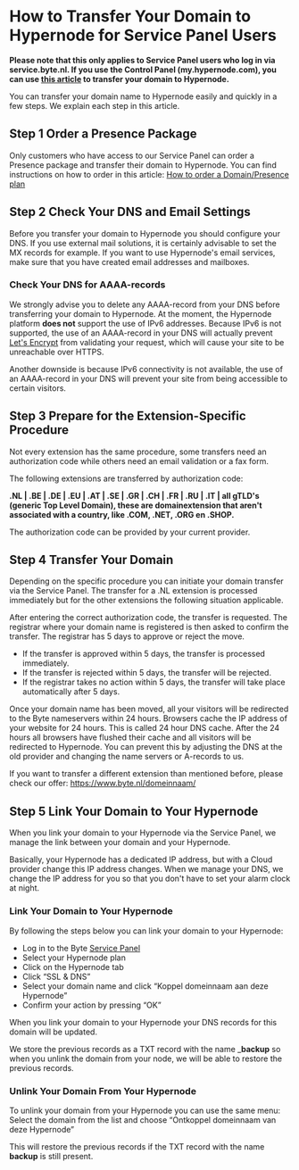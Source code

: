 <!-- source: https://support.hypernode.com/en/services/domains/how-to-transfer-your-domain-to-hypernode/ -->
# How to Transfer Your Domain to Hypernode for Service Panel Users

**Please note that this only applies to Service Panel users who log in via service.byte.nl. If you use the Control Panel (my.hypernode.com), you can use [this article](https://support.hypernode.com/en/services/domains/how-to-use-domains-in-the-control-panel#Transfer-an-Existing-Domain-to-Hypernode) to transfer your domain to Hypernode.**

You can transfer your domain name to Hypernode easily and quickly in a few steps. We explain each step in this article.


Step 1 Order a Presence Package
-------------------------------

Only customers who have access to our Service Panel can order a Presence package and transfer their domain to Hypernode. You can find instructions on how to order in this article: [How to order a Domain/Presence plan](https://support.hypernode.com/en/getting-started/how-to-order/how-to-order-a-domain-presence-plan)

Step 2 Check Your DNS and Email Settings
----------------------------------------

Before you transfer your domain to Hypernode you should configure your DNS. If you use external mail solutions, it is certainly advisable to set the MX records for example. If you want to use Hypernode's email services, make sure that you have created email addresses and mailboxes.

### Check Your DNS for AAAA-records

We strongly advise you to delete any AAAA-record from your DNS before transferring your domain to Hypernode. At the moment, the Hypernode platform **does not** support the use of IPv6 addresses. Because IPv6 is not supported, the use of an AAAA-record in your DNS will actually prevent [Let's Encrypt](https://support.hypernode.com/en/hypernode/ssl/how-to-use-let-s-encrypt-on-hypernode) from validating your request, which will cause your site to be unreachable over HTTPS. 

Another downside is because IPv6 connectivity is not available, the use of an AAAA-record in your DNS will prevent your site from being accessible to certain visitors.

Step 3 Prepare for the Extension-Specific Procedure
---------------------------------------------------

Not every extension has the same procedure, some transfers need an authorization code while others need an email validation or a fax form. 

The following extensions are transferred by authorization code:

**.NL | .BE | .DE | .EU | .AT | .SE | .GR | .CH | .FR | .RU | .IT | all gTLD's (generic Top Level Domain), these are domainextension that aren't associated with a country, like .COM, .NET, .ORG en .SHOP.**

The authorization code can be provided by your current provider. 

Step 4 Transfer Your Domain
---------------------------

Depending on the specific procedure you can initiate your domain transfer via the Service Panel. The transfer for a .NL extension is processed immediately but for the other extensions the following situation applicable.

After entering the correct authorization code, the transfer is requested. The registrar where your domain name is registered is then asked to confirm the transfer. The registrar has 5 days to approve or reject the move.

* If the transfer is approved within 5 days, the transfer is processed immediately.
* If the transfer is rejected within 5 days, the transfer will be rejected.
* If the registrar takes no action within 5 days, the transfer will take place automatically after 5 days.

Once your domain name has been moved, all your visitors will be redirected to the Byte nameservers within 24 hours. Browsers cache the IP address of your website for 24 hours. This is called 24 hour DNS cache. After the 24 hours all browsers have flushed their cache and all visitors will be redirected to Hypernode. You can prevent this by adjusting the DNS at the old provider and changing the name servers or A-records to us.

If you want to transfer a different extension than mentioned before, please check our offer: <https://www.byte.nl/domeinnaam/>

Step 5 Link Your Domain to Your Hypernode
-----------------------------------------

When you link your domain to your Hypernode via the Service Panel, we manage the link between your domain and your Hypernode.

Basically, your Hypernode has a dedicated IP address, but with a Cloud provider change this IP address changes. When we manage your DNS, we change the IP address for you so that you don't have to set your alarm clock at night.

### Link Your Domain to Your Hypernode

By following the steps below you can link your domain to your Hypernode:

* Log in to the Byte [Service Panel](https://service.byte.nl)
* Select your Hypernode plan
* Click on the Hypernode tab
* Click “SSL & DNS”
* Select your domain name and click “Koppel domeinnaam aan deze Hypernode”
* Confirm your action by pressing “OK”

When you link your domain to your Hypernode your DNS records for this domain will be updated.

We store the previous records as a TXT record with the name ___backup__ so when you unlink the domain from your node, we will be able to restore the previous records.

### Unlink Your Domain From Your Hypernode

To unlink your domain from your Hypernode you can use the same menu: Select the domain from the list and choose “Ontkoppel domeinnaam van deze Hypernode”

This will restore the previous records if the TXT record with the name __backup__ is still present.
